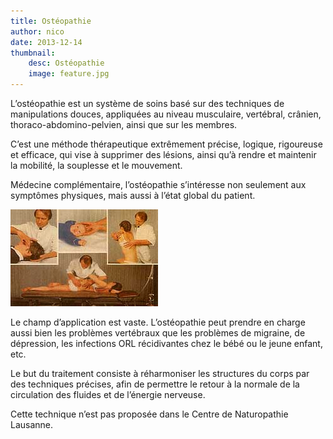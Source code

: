 ```yaml
---
title: Ostéopathie
author: nico
date: 2013-12-14
thumbnail:
    desc: Ostéopathie
    image: feature.jpg
---
```


L’ostéopathie est un système de soins basé sur des techniques de manipulations douces, appliquées au niveau musculaire, vertébral, crânien, thoraco-abdomino-pelvien, ainsi que sur les membres.

C’est une méthode thérapeutique extrêmement précise, logique, rigoureuse et efficace, qui vise à supprimer des lésions, ainsi qu’à rendre et maintenir la mobilité, la souplesse et le mouvement.

Médecine complémentaire, l’ostéopathie s’intéresse non seulement aux symptômes physiques, mais aussi à l’état global du patient.

<img class="alignleft size-full wp-image-317" alt="osteo" src="./images/osteo.jpg" width="236" height="155" />

Le champ d’application est vaste. L’ostéopathie peut prendre en charge aussi bien les problèmes vertébraux que les problèmes de migraine, de dépression, les infections ORL récidivantes chez le bébé ou le jeune enfant, etc.

Le but du traitement consiste à réharmoniser les structures du corps par des techniques précises, afin de permettre le retour à la normale de la circulation des fluides et de l’énergie nerveuse.

Cette technique n’est pas proposée dans le Centre de Naturopathie Lausanne.
